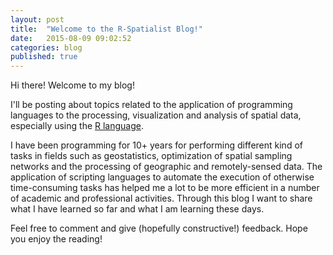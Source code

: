 ```yaml
---
layout: post
title:  "Welcome to the R-Spatialist Blog!"
date:   2015-08-09 09:02:52
categories: blog
published: true
---
```

Hi there! Welcome to my blog!

I'll be posting about topics related to the application of programming languages to the processing, visualization and analysis of spatial data, especially using the [R language].

I have been programming for 10+ years for performing different kind of tasks in fields such as geostatistics, optimization of spatial sampling networks and the processing of geographic and remotely-sensed data. The application of scripting languages to automate the execution of otherwise time-consuming tasks has helped me a lot to be more efficient in a number of academic and professional activities. Through this blog I want to share what I have learned so far and what I am learning these days. 

Feel free to comment and give (hopefully constructive!) feedback. Hope you enjoy the reading! 


[R language]:      http://r-project.org
